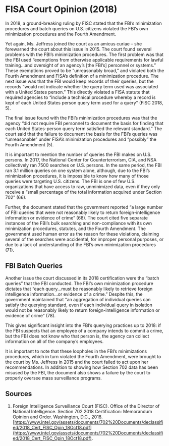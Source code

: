 # FISA Court Opinion (2018)
In 2018, a ground-breaking ruling by FISC stated that the FBI’s minimization procedures and batch queries on U.S. citizens violated the FBI’s own minimization procedures and the Fourth Amendment. 

Yet again, Ms. Jeffress joined the court as an amicus curiae – she forewarned the court about this issue in 2015. The court found several problems with the FBI’s minimization procedures. The first problem was that the FBI used  “exemptions from otherwise applicable requirements for lawful training...and oversight of an agency’s [the FBI’s] personnel or systems.” These exemptions proved to be “unreasonably broad,” and violated both the Fourth Amendment and FISA’s definition of a minimization procedure. The next issue was that the FBI would keep records of their queries, but the records “would not indicate whether the query term used was associated with a United States person.” This directly violated a FISA statute that required agencies to “include a technical procedure whereby a record is kept of each United States person query term used for a query” (FISC 2018, 5). 

The final issue found with the FBI’s minimization procedures was that the agency “did not require FBI personnel to document the basis for finding that each United States-person query term satisfied the relevant standard.” The court said that the failure to document the basis for the FBI’s queries was “unreasonable” under FISA’s minimization procedures and “possibly” the Fourth Amendment (5). 

It is important to mention the number of queries the FBI makes on U.S. persons. In 2017, the National Center for Counterterrorism, CIA, and NSA collectively ran 7500 searches on U.S. persons. In the same period, the FBI ran 3.1 million queries on one system alone, although, due to the FBI’s minimization procedures, it is impossible to know how many of those queries were targeting U.S. citizens. The FBI is one of few U.S. organizations that have access to raw, unminimized data, even if they only receive a “small percentage of the total information acquired under Section 702” (66). 

Further, the document stated that the government reported “a large number of FBI queries that were not reasonably likely to return foreign-intelligence information or evidence of crime” (68). The court cited five separate instances of the FBI’s bulk searching and non-compliance with its own minimization procedures, statutes, and the Fourth Amendment. The government used human error as the reason for these violations, claiming several of the searches were accidental, for improper personal purposes, or due to a lack of understanding of the FBI’s own minimization procedures (71). 

## FBI Batch Queries
Another issue the court discussed in its 2018 certification were the “batch queries” that the FBI conducted. The FBI’s own minimization procedure dictates that “each query...must be reasonably likely to retrieve foreign intelligence information...or evidence of a crime.” Despite this, the government maintained that “an aggregation of individual queries can satisfy the querying standard, even if each individual query in isolation would not be reasonably likely to return foreign-intelligence information or evidence of crime” (78). 

This gives significant insight into the FBI’s querying practices up to 2018: if the FBI suspects that an employee of a company intends to commit a crime, but the FBI does not know who that person is, the agency can collect information on all of the company’s employees. 

It is important to note that these loopholes in the FBI’s minimizations procedures, which in turn violated the Fourth Amendment, were brought to the court by Ms. Jeffress in 2015 and the court failed to act upon her recommendations. In addition to showing how Section 702 data has been misused by the FBI, the document also shows a failure by the court to properly oversee mass surveillance programs. 

## Sources
1. Foreign Intelligence Surveillance Court (FISC). Office of the Director of National Intelligence. 
Section 702 2018 Certification: Memorandum Opinion and Order. Washington, D.C., 2018. [https://www.intel.gov/assets/documents/702%20Documents/declassified/2018_Cert_FISC_Opin_18Oct18.pdf](https://www.intel.gov/assets/documents/702%20Documents/declassified/2018_Cert_FISC_Opin_18Oct18.pdf).
